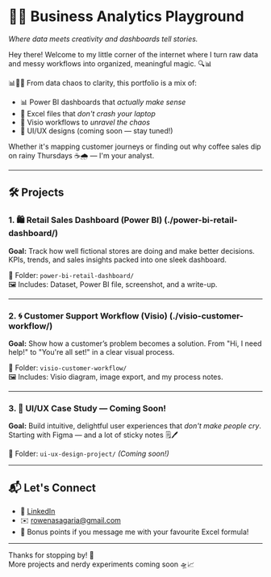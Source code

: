 

# 🧠✨ Business Analytics Playground
*Where data meets creativity and dashboards tell stories.*

Hey there! Welcome to my little corner of the internet where I turn raw data and messy workflows into organized, meaningful magic. 🔍📊


📊📁🔄 From data chaos to clarity, this portfolio is a mix of:

- 📊 Power BI dashboards that *actually make sense*
- 🧩 Excel files that *don't crash your laptop*
- 🔁 Visio workflows to *unravel the chaos*
- 🎨 UI/UX designs (coming soon — stay tuned!)

Whether it's mapping customer journeys or finding out why coffee sales dip on rainy Thursdays ☕🌧️ — I'm your analyst.

---

## 🛠️ Projects

### 1. 🛍️ Retail Sales Dashboard (Power BI) (./power-bi-retail-dashboard/)
**Goal:** Track how well fictional stores are doing and make better decisions. KPIs, trends, and sales insights packed into one sleek dashboard.

📁 Folder: `power-bi-retail-dashboard/`  
🖼️ Includes: Dataset, Power BI file, screenshot, and a write-up.

---

### 2. 🌀 Customer Support Workflow (Visio) (./visio-customer-workflow/)
**Goal:** Show how a customer’s problem becomes a solution. From "Hi, I need help!" to "You're all set!" in a clear visual process.

📁 Folder: `visio-customer-workflow/`  
🖼️ Includes: Visio diagram, image export, and my process notes.

---

### 3. 🎨 UI/UX Case Study — Coming Soon!
**Goal:** Build intuitive, delightful user experiences that *don't make people cry*. Starting with Figma — and a lot of sticky notes 🗒️🖊️

📁 Folder: `ui-ux-design-project/` *(Coming soon!)*

---


## 📬 Let's Connect

- 💼 [LinkedIn](https://www.linkedin.com/in/rowena-sagaria/)  
- ✉️ [rowenasagaria@gmail.com](mailto:rowenasagaria@gmail.com)  
- 🧁 Bonus points if you message me with your favourite Excel formula!


---

Thanks for stopping by! 🌈  
More projects and nerdy experiments coming soon 🛸📈
